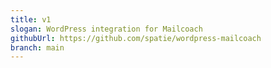 ```yaml
---
title: v1
slogan: WordPress integration for Mailcoach
githubUrl: https://github.com/spatie/wordpress-mailcoach
branch: main
---
```

